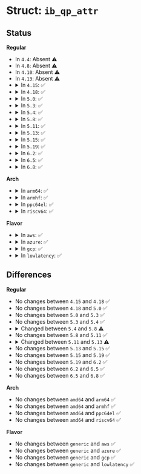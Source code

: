 # Struct: <code>ib_qp_attr</code>

## Status
<b>Regular</b>
<ul>
<li>
In <code>4.4</code>: Absent ⚠️
</li>
<li>
In <code>4.8</code>: Absent ⚠️
</li>
<li>
In <code>4.10</code>: Absent ⚠️
</li>
<li>
In <code>4.13</code>: Absent ⚠️
</li>
<li>
<details>
<summary>In <code>4.15</code>: ✅</summary>

```c
struct ib_qp_attr {
    enum ib_qp_state qp_state;
    enum ib_qp_state cur_qp_state;
    enum ib_mtu path_mtu;
    enum ib_mig_state path_mig_state;
    u32 qkey;
    u32 rq_psn;
    u32 sq_psn;
    u32 dest_qp_num;
    int qp_access_flags;
    struct ib_qp_cap cap;
    struct rdma_ah_attr ah_attr;
    struct rdma_ah_attr alt_ah_attr;
    u16 pkey_index;
    u16 alt_pkey_index;
    u8 en_sqd_async_notify;
    u8 sq_draining;
    u8 max_rd_atomic;
    u8 max_dest_rd_atomic;
    u8 min_rnr_timer;
    u8 port_num;
    u8 timeout;
    u8 retry_cnt;
    u8 rnr_retry;
    u8 alt_port_num;
    u8 alt_timeout;
    u32 rate_limit;
};
```
</details>
</li>
<li>
<details>
<summary>In <code>4.18</code>: ✅</summary>

```c
struct ib_qp_attr {
    enum ib_qp_state qp_state;
    enum ib_qp_state cur_qp_state;
    enum ib_mtu path_mtu;
    enum ib_mig_state path_mig_state;
    u32 qkey;
    u32 rq_psn;
    u32 sq_psn;
    u32 dest_qp_num;
    int qp_access_flags;
    struct ib_qp_cap cap;
    struct rdma_ah_attr ah_attr;
    struct rdma_ah_attr alt_ah_attr;
    u16 pkey_index;
    u16 alt_pkey_index;
    u8 en_sqd_async_notify;
    u8 sq_draining;
    u8 max_rd_atomic;
    u8 max_dest_rd_atomic;
    u8 min_rnr_timer;
    u8 port_num;
    u8 timeout;
    u8 retry_cnt;
    u8 rnr_retry;
    u8 alt_port_num;
    u8 alt_timeout;
    u32 rate_limit;
};
```
</details>
</li>
<li>
<details>
<summary>In <code>5.0</code>: ✅</summary>

```c
struct ib_qp_attr {
    enum ib_qp_state qp_state;
    enum ib_qp_state cur_qp_state;
    enum ib_mtu path_mtu;
    enum ib_mig_state path_mig_state;
    u32 qkey;
    u32 rq_psn;
    u32 sq_psn;
    u32 dest_qp_num;
    int qp_access_flags;
    struct ib_qp_cap cap;
    struct rdma_ah_attr ah_attr;
    struct rdma_ah_attr alt_ah_attr;
    u16 pkey_index;
    u16 alt_pkey_index;
    u8 en_sqd_async_notify;
    u8 sq_draining;
    u8 max_rd_atomic;
    u8 max_dest_rd_atomic;
    u8 min_rnr_timer;
    u8 port_num;
    u8 timeout;
    u8 retry_cnt;
    u8 rnr_retry;
    u8 alt_port_num;
    u8 alt_timeout;
    u32 rate_limit;
};
```
</details>
</li>
<li>
<details>
<summary>In <code>5.3</code>: ✅</summary>

```c
struct ib_qp_attr {
    enum ib_qp_state qp_state;
    enum ib_qp_state cur_qp_state;
    enum ib_mtu path_mtu;
    enum ib_mig_state path_mig_state;
    u32 qkey;
    u32 rq_psn;
    u32 sq_psn;
    u32 dest_qp_num;
    int qp_access_flags;
    struct ib_qp_cap cap;
    struct rdma_ah_attr ah_attr;
    struct rdma_ah_attr alt_ah_attr;
    u16 pkey_index;
    u16 alt_pkey_index;
    u8 en_sqd_async_notify;
    u8 sq_draining;
    u8 max_rd_atomic;
    u8 max_dest_rd_atomic;
    u8 min_rnr_timer;
    u8 port_num;
    u8 timeout;
    u8 retry_cnt;
    u8 rnr_retry;
    u8 alt_port_num;
    u8 alt_timeout;
    u32 rate_limit;
};
```
</details>
</li>
<li>
<details>
<summary>In <code>5.4</code>: ✅</summary>

```c
struct ib_qp_attr {
    enum ib_qp_state qp_state;
    enum ib_qp_state cur_qp_state;
    enum ib_mtu path_mtu;
    enum ib_mig_state path_mig_state;
    u32 qkey;
    u32 rq_psn;
    u32 sq_psn;
    u32 dest_qp_num;
    int qp_access_flags;
    struct ib_qp_cap cap;
    struct rdma_ah_attr ah_attr;
    struct rdma_ah_attr alt_ah_attr;
    u16 pkey_index;
    u16 alt_pkey_index;
    u8 en_sqd_async_notify;
    u8 sq_draining;
    u8 max_rd_atomic;
    u8 max_dest_rd_atomic;
    u8 min_rnr_timer;
    u8 port_num;
    u8 timeout;
    u8 retry_cnt;
    u8 rnr_retry;
    u8 alt_port_num;
    u8 alt_timeout;
    u32 rate_limit;
};
```
</details>
</li>
<li>
<details>
<summary>In <code>5.8</code>: ✅</summary>

```c
struct ib_qp_attr {
    enum ib_qp_state qp_state;
    enum ib_qp_state cur_qp_state;
    enum ib_mtu path_mtu;
    enum ib_mig_state path_mig_state;
    u32 qkey;
    u32 rq_psn;
    u32 sq_psn;
    u32 dest_qp_num;
    int qp_access_flags;
    struct ib_qp_cap cap;
    struct rdma_ah_attr ah_attr;
    struct rdma_ah_attr alt_ah_attr;
    u16 pkey_index;
    u16 alt_pkey_index;
    u8 en_sqd_async_notify;
    u8 sq_draining;
    u8 max_rd_atomic;
    u8 max_dest_rd_atomic;
    u8 min_rnr_timer;
    u8 port_num;
    u8 timeout;
    u8 retry_cnt;
    u8 rnr_retry;
    u8 alt_port_num;
    u8 alt_timeout;
    u32 rate_limit;
    struct net_device *xmit_slave;
};
```
</details>
</li>
<li>
<details>
<summary>In <code>5.11</code>: ✅</summary>

```c
struct ib_qp_attr {
    enum ib_qp_state qp_state;
    enum ib_qp_state cur_qp_state;
    enum ib_mtu path_mtu;
    enum ib_mig_state path_mig_state;
    u32 qkey;
    u32 rq_psn;
    u32 sq_psn;
    u32 dest_qp_num;
    int qp_access_flags;
    struct ib_qp_cap cap;
    struct rdma_ah_attr ah_attr;
    struct rdma_ah_attr alt_ah_attr;
    u16 pkey_index;
    u16 alt_pkey_index;
    u8 en_sqd_async_notify;
    u8 sq_draining;
    u8 max_rd_atomic;
    u8 max_dest_rd_atomic;
    u8 min_rnr_timer;
    u8 port_num;
    u8 timeout;
    u8 retry_cnt;
    u8 rnr_retry;
    u8 alt_port_num;
    u8 alt_timeout;
    u32 rate_limit;
    struct net_device *xmit_slave;
};
```
</details>
</li>
<li>
<details>
<summary>In <code>5.13</code>: ✅</summary>

```c
struct ib_qp_attr {
    enum ib_qp_state qp_state;
    enum ib_qp_state cur_qp_state;
    enum ib_mtu path_mtu;
    enum ib_mig_state path_mig_state;
    u32 qkey;
    u32 rq_psn;
    u32 sq_psn;
    u32 dest_qp_num;
    int qp_access_flags;
    struct ib_qp_cap cap;
    struct rdma_ah_attr ah_attr;
    struct rdma_ah_attr alt_ah_attr;
    u16 pkey_index;
    u16 alt_pkey_index;
    u8 en_sqd_async_notify;
    u8 sq_draining;
    u8 max_rd_atomic;
    u8 max_dest_rd_atomic;
    u8 min_rnr_timer;
    u32 port_num;
    u8 timeout;
    u8 retry_cnt;
    u8 rnr_retry;
    u32 alt_port_num;
    u8 alt_timeout;
    u32 rate_limit;
    struct net_device *xmit_slave;
};
```
</details>
</li>
<li>
<details>
<summary>In <code>5.15</code>: ✅</summary>

```c
struct ib_qp_attr {
    enum ib_qp_state qp_state;
    enum ib_qp_state cur_qp_state;
    enum ib_mtu path_mtu;
    enum ib_mig_state path_mig_state;
    u32 qkey;
    u32 rq_psn;
    u32 sq_psn;
    u32 dest_qp_num;
    int qp_access_flags;
    struct ib_qp_cap cap;
    struct rdma_ah_attr ah_attr;
    struct rdma_ah_attr alt_ah_attr;
    u16 pkey_index;
    u16 alt_pkey_index;
    u8 en_sqd_async_notify;
    u8 sq_draining;
    u8 max_rd_atomic;
    u8 max_dest_rd_atomic;
    u8 min_rnr_timer;
    u32 port_num;
    u8 timeout;
    u8 retry_cnt;
    u8 rnr_retry;
    u32 alt_port_num;
    u8 alt_timeout;
    u32 rate_limit;
    struct net_device *xmit_slave;
};
```
</details>
</li>
<li>
<details>
<summary>In <code>5.19</code>: ✅</summary>

```c
struct ib_qp_attr {
    enum ib_qp_state qp_state;
    enum ib_qp_state cur_qp_state;
    enum ib_mtu path_mtu;
    enum ib_mig_state path_mig_state;
    u32 qkey;
    u32 rq_psn;
    u32 sq_psn;
    u32 dest_qp_num;
    int qp_access_flags;
    struct ib_qp_cap cap;
    struct rdma_ah_attr ah_attr;
    struct rdma_ah_attr alt_ah_attr;
    u16 pkey_index;
    u16 alt_pkey_index;
    u8 en_sqd_async_notify;
    u8 sq_draining;
    u8 max_rd_atomic;
    u8 max_dest_rd_atomic;
    u8 min_rnr_timer;
    u32 port_num;
    u8 timeout;
    u8 retry_cnt;
    u8 rnr_retry;
    u32 alt_port_num;
    u8 alt_timeout;
    u32 rate_limit;
    struct net_device *xmit_slave;
};
```
</details>
</li>
<li>
<details>
<summary>In <code>6.2</code>: ✅</summary>

```c
struct ib_qp_attr {
    enum ib_qp_state qp_state;
    enum ib_qp_state cur_qp_state;
    enum ib_mtu path_mtu;
    enum ib_mig_state path_mig_state;
    u32 qkey;
    u32 rq_psn;
    u32 sq_psn;
    u32 dest_qp_num;
    int qp_access_flags;
    struct ib_qp_cap cap;
    struct rdma_ah_attr ah_attr;
    struct rdma_ah_attr alt_ah_attr;
    u16 pkey_index;
    u16 alt_pkey_index;
    u8 en_sqd_async_notify;
    u8 sq_draining;
    u8 max_rd_atomic;
    u8 max_dest_rd_atomic;
    u8 min_rnr_timer;
    u32 port_num;
    u8 timeout;
    u8 retry_cnt;
    u8 rnr_retry;
    u32 alt_port_num;
    u8 alt_timeout;
    u32 rate_limit;
    struct net_device *xmit_slave;
};
```
</details>
</li>
<li>
<details>
<summary>In <code>6.5</code>: ✅</summary>

```c
struct ib_qp_attr {
    enum ib_qp_state qp_state;
    enum ib_qp_state cur_qp_state;
    enum ib_mtu path_mtu;
    enum ib_mig_state path_mig_state;
    u32 qkey;
    u32 rq_psn;
    u32 sq_psn;
    u32 dest_qp_num;
    int qp_access_flags;
    struct ib_qp_cap cap;
    struct rdma_ah_attr ah_attr;
    struct rdma_ah_attr alt_ah_attr;
    u16 pkey_index;
    u16 alt_pkey_index;
    u8 en_sqd_async_notify;
    u8 sq_draining;
    u8 max_rd_atomic;
    u8 max_dest_rd_atomic;
    u8 min_rnr_timer;
    u32 port_num;
    u8 timeout;
    u8 retry_cnt;
    u8 rnr_retry;
    u32 alt_port_num;
    u8 alt_timeout;
    u32 rate_limit;
    struct net_device *xmit_slave;
};
```
</details>
</li>
<li>
<details>
<summary>In <code>6.8</code>: ✅</summary>

```c
struct ib_qp_attr {
    enum ib_qp_state qp_state;
    enum ib_qp_state cur_qp_state;
    enum ib_mtu path_mtu;
    enum ib_mig_state path_mig_state;
    u32 qkey;
    u32 rq_psn;
    u32 sq_psn;
    u32 dest_qp_num;
    int qp_access_flags;
    struct ib_qp_cap cap;
    struct rdma_ah_attr ah_attr;
    struct rdma_ah_attr alt_ah_attr;
    u16 pkey_index;
    u16 alt_pkey_index;
    u8 en_sqd_async_notify;
    u8 sq_draining;
    u8 max_rd_atomic;
    u8 max_dest_rd_atomic;
    u8 min_rnr_timer;
    u32 port_num;
    u8 timeout;
    u8 retry_cnt;
    u8 rnr_retry;
    u32 alt_port_num;
    u8 alt_timeout;
    u32 rate_limit;
    struct net_device *xmit_slave;
};
```
</details>
</li>
</ul>
<b>Arch</b>
<ul>
<li>
<details>
<summary>In <code>arm64</code>: ✅</summary>

```c
struct ib_qp_attr {
    enum ib_qp_state qp_state;
    enum ib_qp_state cur_qp_state;
    enum ib_mtu path_mtu;
    enum ib_mig_state path_mig_state;
    u32 qkey;
    u32 rq_psn;
    u32 sq_psn;
    u32 dest_qp_num;
    int qp_access_flags;
    struct ib_qp_cap cap;
    struct rdma_ah_attr ah_attr;
    struct rdma_ah_attr alt_ah_attr;
    u16 pkey_index;
    u16 alt_pkey_index;
    u8 en_sqd_async_notify;
    u8 sq_draining;
    u8 max_rd_atomic;
    u8 max_dest_rd_atomic;
    u8 min_rnr_timer;
    u8 port_num;
    u8 timeout;
    u8 retry_cnt;
    u8 rnr_retry;
    u8 alt_port_num;
    u8 alt_timeout;
    u32 rate_limit;
};
```
</details>
</li>
<li>
<details>
<summary>In <code>armhf</code>: ✅</summary>

```c
struct ib_qp_attr {
    enum ib_qp_state qp_state;
    enum ib_qp_state cur_qp_state;
    enum ib_mtu path_mtu;
    enum ib_mig_state path_mig_state;
    u32 qkey;
    u32 rq_psn;
    u32 sq_psn;
    u32 dest_qp_num;
    int qp_access_flags;
    struct ib_qp_cap cap;
    struct rdma_ah_attr ah_attr;
    struct rdma_ah_attr alt_ah_attr;
    u16 pkey_index;
    u16 alt_pkey_index;
    u8 en_sqd_async_notify;
    u8 sq_draining;
    u8 max_rd_atomic;
    u8 max_dest_rd_atomic;
    u8 min_rnr_timer;
    u8 port_num;
    u8 timeout;
    u8 retry_cnt;
    u8 rnr_retry;
    u8 alt_port_num;
    u8 alt_timeout;
    u32 rate_limit;
};
```
</details>
</li>
<li>
<details>
<summary>In <code>ppc64el</code>: ✅</summary>

```c
struct ib_qp_attr {
    enum ib_qp_state qp_state;
    enum ib_qp_state cur_qp_state;
    enum ib_mtu path_mtu;
    enum ib_mig_state path_mig_state;
    u32 qkey;
    u32 rq_psn;
    u32 sq_psn;
    u32 dest_qp_num;
    int qp_access_flags;
    struct ib_qp_cap cap;
    struct rdma_ah_attr ah_attr;
    struct rdma_ah_attr alt_ah_attr;
    u16 pkey_index;
    u16 alt_pkey_index;
    u8 en_sqd_async_notify;
    u8 sq_draining;
    u8 max_rd_atomic;
    u8 max_dest_rd_atomic;
    u8 min_rnr_timer;
    u8 port_num;
    u8 timeout;
    u8 retry_cnt;
    u8 rnr_retry;
    u8 alt_port_num;
    u8 alt_timeout;
    u32 rate_limit;
};
```
</details>
</li>
<li>
<details>
<summary>In <code>riscv64</code>: ✅</summary>

```c
struct ib_qp_attr {
    enum ib_qp_state qp_state;
    enum ib_qp_state cur_qp_state;
    enum ib_mtu path_mtu;
    enum ib_mig_state path_mig_state;
    u32 qkey;
    u32 rq_psn;
    u32 sq_psn;
    u32 dest_qp_num;
    int qp_access_flags;
    struct ib_qp_cap cap;
    struct rdma_ah_attr ah_attr;
    struct rdma_ah_attr alt_ah_attr;
    u16 pkey_index;
    u16 alt_pkey_index;
    u8 en_sqd_async_notify;
    u8 sq_draining;
    u8 max_rd_atomic;
    u8 max_dest_rd_atomic;
    u8 min_rnr_timer;
    u8 port_num;
    u8 timeout;
    u8 retry_cnt;
    u8 rnr_retry;
    u8 alt_port_num;
    u8 alt_timeout;
    u32 rate_limit;
};
```
</details>
</li>
</ul>
<b>Flavor</b>
<ul>
<li>
<details>
<summary>In <code>aws</code>: ✅</summary>

```c
struct ib_qp_attr {
    enum ib_qp_state qp_state;
    enum ib_qp_state cur_qp_state;
    enum ib_mtu path_mtu;
    enum ib_mig_state path_mig_state;
    u32 qkey;
    u32 rq_psn;
    u32 sq_psn;
    u32 dest_qp_num;
    int qp_access_flags;
    struct ib_qp_cap cap;
    struct rdma_ah_attr ah_attr;
    struct rdma_ah_attr alt_ah_attr;
    u16 pkey_index;
    u16 alt_pkey_index;
    u8 en_sqd_async_notify;
    u8 sq_draining;
    u8 max_rd_atomic;
    u8 max_dest_rd_atomic;
    u8 min_rnr_timer;
    u8 port_num;
    u8 timeout;
    u8 retry_cnt;
    u8 rnr_retry;
    u8 alt_port_num;
    u8 alt_timeout;
    u32 rate_limit;
};
```
</details>
</li>
<li>
<details>
<summary>In <code>azure</code>: ✅</summary>

```c
struct ib_qp_attr {
    enum ib_qp_state qp_state;
    enum ib_qp_state cur_qp_state;
    enum ib_mtu path_mtu;
    enum ib_mig_state path_mig_state;
    u32 qkey;
    u32 rq_psn;
    u32 sq_psn;
    u32 dest_qp_num;
    int qp_access_flags;
    struct ib_qp_cap cap;
    struct rdma_ah_attr ah_attr;
    struct rdma_ah_attr alt_ah_attr;
    u16 pkey_index;
    u16 alt_pkey_index;
    u8 en_sqd_async_notify;
    u8 sq_draining;
    u8 max_rd_atomic;
    u8 max_dest_rd_atomic;
    u8 min_rnr_timer;
    u8 port_num;
    u8 timeout;
    u8 retry_cnt;
    u8 rnr_retry;
    u8 alt_port_num;
    u8 alt_timeout;
    u32 rate_limit;
};
```
</details>
</li>
<li>
<details>
<summary>In <code>gcp</code>: ✅</summary>

```c
struct ib_qp_attr {
    enum ib_qp_state qp_state;
    enum ib_qp_state cur_qp_state;
    enum ib_mtu path_mtu;
    enum ib_mig_state path_mig_state;
    u32 qkey;
    u32 rq_psn;
    u32 sq_psn;
    u32 dest_qp_num;
    int qp_access_flags;
    struct ib_qp_cap cap;
    struct rdma_ah_attr ah_attr;
    struct rdma_ah_attr alt_ah_attr;
    u16 pkey_index;
    u16 alt_pkey_index;
    u8 en_sqd_async_notify;
    u8 sq_draining;
    u8 max_rd_atomic;
    u8 max_dest_rd_atomic;
    u8 min_rnr_timer;
    u8 port_num;
    u8 timeout;
    u8 retry_cnt;
    u8 rnr_retry;
    u8 alt_port_num;
    u8 alt_timeout;
    u32 rate_limit;
};
```
</details>
</li>
<li>
<details>
<summary>In <code>lowlatency</code>: ✅</summary>

```c
struct ib_qp_attr {
    enum ib_qp_state qp_state;
    enum ib_qp_state cur_qp_state;
    enum ib_mtu path_mtu;
    enum ib_mig_state path_mig_state;
    u32 qkey;
    u32 rq_psn;
    u32 sq_psn;
    u32 dest_qp_num;
    int qp_access_flags;
    struct ib_qp_cap cap;
    struct rdma_ah_attr ah_attr;
    struct rdma_ah_attr alt_ah_attr;
    u16 pkey_index;
    u16 alt_pkey_index;
    u8 en_sqd_async_notify;
    u8 sq_draining;
    u8 max_rd_atomic;
    u8 max_dest_rd_atomic;
    u8 min_rnr_timer;
    u8 port_num;
    u8 timeout;
    u8 retry_cnt;
    u8 rnr_retry;
    u8 alt_port_num;
    u8 alt_timeout;
    u32 rate_limit;
};
```
</details>
</li>
</ul>

## Differences
<b>Regular</b>
<ul>
<li>
No changes between <code>4.15</code> and <code>4.18</code> ✅
</li>
<li>
No changes between <code>4.18</code> and <code>5.0</code> ✅
</li>
<li>
No changes between <code>5.0</code> and <code>5.3</code> ✅
</li>
<li>
No changes between <code>5.3</code> and <code>5.4</code> ✅
</li>
<li>
<details>
<summary>Changed between <code>5.4</code> and <code>5.8</code> ⚠️</summary>
<ul>
<li>
<b>Field added. </b>
<code>struct net_device *xmit_slave</code>
</li>
</ul>
</details>
</li>
<li>
No changes between <code>5.8</code> and <code>5.11</code> ✅
</li>
<li>
<details>
<summary>Changed between <code>5.11</code> and <code>5.13</code> ⚠️</summary>
<ul>
<li>
<b>Field type changed. </b>
<code>u8 port_num</code> ➡️ <code>u32 port_num</code>
</li>
<li>
<b>Field type changed. </b>
<code>u8 alt_port_num</code> ➡️ <code>u32 alt_port_num</code>
</li>
</ul>
</details>
</li>
<li>
No changes between <code>5.13</code> and <code>5.15</code> ✅
</li>
<li>
No changes between <code>5.15</code> and <code>5.19</code> ✅
</li>
<li>
No changes between <code>5.19</code> and <code>6.2</code> ✅
</li>
<li>
No changes between <code>6.2</code> and <code>6.5</code> ✅
</li>
<li>
No changes between <code>6.5</code> and <code>6.8</code> ✅
</li>
</ul>
<b>Arch</b>
<ul>
<li>
No changes between <code>amd64</code> and <code>arm64</code> ✅
</li>
<li>
No changes between <code>amd64</code> and <code>armhf</code> ✅
</li>
<li>
No changes between <code>amd64</code> and <code>ppc64el</code> ✅
</li>
<li>
No changes between <code>amd64</code> and <code>riscv64</code> ✅
</li>
</ul>
<b>Flavor</b>
<ul>
<li>
No changes between <code>generic</code> and <code>aws</code> ✅
</li>
<li>
No changes between <code>generic</code> and <code>azure</code> ✅
</li>
<li>
No changes between <code>generic</code> and <code>gcp</code> ✅
</li>
<li>
No changes between <code>generic</code> and <code>lowlatency</code> ✅
</li>
</ul>
